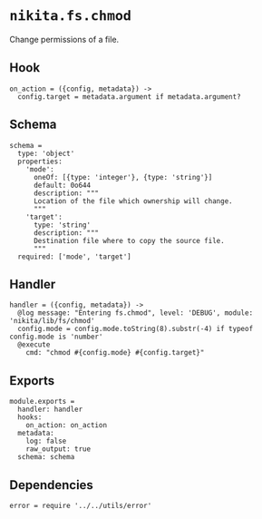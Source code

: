 
# `nikita.fs.chmod`

Change permissions of a file.

## Hook

    on_action = ({config, metadata}) ->
      config.target = metadata.argument if metadata.argument?

## Schema

    schema =
      type: 'object'
      properties:
        'mode':
          oneOf: [{type: 'integer'}, {type: 'string'}]
          default: 0o644
          description: """
          Location of the file which ownership will change.
          """
        'target':
          type: 'string'
          description: """
          Destination file where to copy the source file.
          """
      required: ['mode', 'target']

## Handler

    handler = ({config, metadata}) ->
      @log message: "Entering fs.chmod", level: 'DEBUG', module: 'nikita/lib/fs/chmod'
      config.mode = config.mode.toString(8).substr(-4) if typeof config.mode is 'number'
      @execute
        cmd: "chmod #{config.mode} #{config.target}"

## Exports

    module.exports =
      handler: handler
      hooks:
        on_action: on_action
      metadata:
        log: false
        raw_output: true
      schema: schema

## Dependencies

    error = require '../../utils/error'
